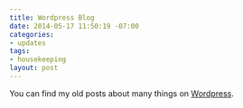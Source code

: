 ```yaml
---
title: Wordpress Blog
date: 2014-05-17 11:50:19 -07:00
categories:
- updates
tags:
- housekeeping
layout: post
---
```


You can find my old posts about many things on [Wordpress](http://benjaminreinhardt.wordpress.com).
